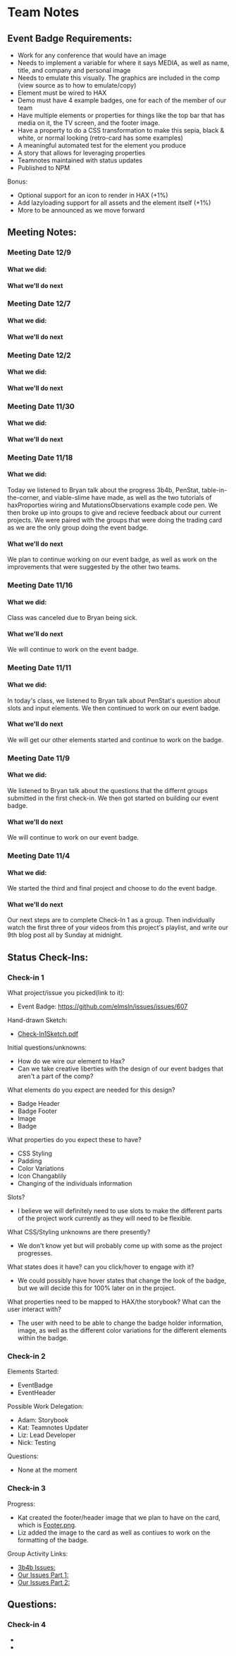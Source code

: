 # Team Notes

## Event Badge Requirements:
- Work for any conference that would have an image
- Needs to implement a variable for where it says MEDIA, as well as name, title, and company and personal image
- Needs to emulate this visually. The graphics are included in the comp (view source as to how to emulate/copy)
- Element must be wired to HAX
- Demo must have 4 example badges, one for each of the member of our team
- Have multiple elements or properties for things like the top bar that has media on it, the TV screen, and the footer image.
- Have a property to do a CSS transformation to make this sepia, black & white, or normal looking (retro-card has some examples)
- A meaningful automated test for the element you produce
- A story that allows for leveraging properties
- Teamnotes maintained with status updates
- Published to NPM

Bonus:
- Optional support for an icon to render in HAX (+1%)
- Add lazyloading support for all assets and the element itself (+1%)
- More to be announced as we move forward

## Meeting Notes:

### Meeting Date 12/9

#### What we did: 


#### What we'll do next


### Meeting Date 12/7

#### What we did: 


#### What we'll do next


### Meeting Date 12/2

#### What we did: 


#### What we'll do next


### Meeting Date 11/30

#### What we did: 


#### What we'll do next


### Meeting Date 11/18

#### What we did: 
Today we listened to Bryan talk about the progress 3b4b, PenStat, table-in-the-corner, and viable-slime have made, as well as the two tutorials of haxProporties wiring and MutationsObservations example code pen. We then broke up into groups to give and recieve feedback about our current projects. We were paired with the groups that were doing the trading card as we are the only group doing the event badge.

#### What we'll do next
We plan to continue working on our event badge, as well as work on the improvements that were suggested by the other two teams.

### Meeting Date 11/16

#### What we did:
Class was canceled due to Bryan being sick.

#### What we'll do next
We will continue to work on the event badge.

### Meeting Date 11/11

#### What we did:
In today's class, we listened to Bryan talk about PenStat's question about slots and input elements. We then continued to work on our event badge.

#### What we'll do next
We will get our other elements started and continue to work on the badge.

### Meeting Date 11/9

#### What we did:
We listened to Bryan talk about the questions that the differnt groups submitted in the first check-in. We then got started on building our event badge.

#### What we'll do next
We will continue to work on our event badge.

### Meeting Date 11/4

#### What we did:
We started the third and final project and choose to do the event badge.

#### What we'll do next
Our next steps are to complete Check-In 1 as a group. Then individually watch the first three of your videos from this project's playlist, and write our 9th blog post all by Sunday at midnight.

## Status Check-Ins:

### Check-in 1
What project/issue you picked(link to it):
- Event Badge: https://github.com/elmsln/issues/issues/607

Hand-drawn Sketch:
- [Check-In1Sketch.pdf](https://github.com/runtimeErrorsMadeEasy/Project3/blob/master/Check-In1Sketch.pdf)

Initial questions/unknowns:
- How do we wire our element to Hax?
- Can we take creative liberties with the design of our event badges that aren't a part of the comp?

What elements do you expect are needed for this design?
- Badge Header
- Badge Footer
- Image
- Badge

What properties do you expect these to have?
- CSS Styling
- Padding
- Color Variations
- Icon Changablily 
- Changing of the individuals information

Slots?
- I believe we will definitely need to use slots to make the different parts of the project work currently as they will need to be flexible.

What CSS/Styling unknowns are there presently?
- We don't know yet but will probably come up with some as the project progresses.

What states does it have? can you click/hover to engage with it?
- We could possibly have hover states that change the look of the badge, but we will decide this for 100% later on in the project.

What properties need to be mapped to HAX/the storybook? What can the user interact with?
- The user with need to be able to change the badge holder information, image, as well as the different color variations for the different elements within the badge.

### Check-in 2
Elements Started:
- EventBadge
- EventHeader

Possible Work Delegation:
- Adam: Storybook
- Kat: Teamnotes Updater
- Liz: Lead Developer
- Nick: Testing

Questions:
- None at the moment

### Check-in 3
Progress:
- Kat created the footer/header image that we plan to have on the card, which is [Footer.png](https://github.com/runtimeErrorsMadeEasy/Project3/blob/master/Footer.png).
- Liz added the image to the card as well as contiues to work on the formatting of the badge.

Group Activity Links:
- [3b4b Issues:](https://github.com/3B4B/project-3/issues/17)
- [Our Issues Part 1:](https://github.com/runtimeErrorsMadeEasy/Project3/issues/13)
- [Our Issues Part 2:](https://github.com/runtimeErrorsMadeEasy/Project3/issues/15)

Questions:
- 

### Check-in 4
- 
- 